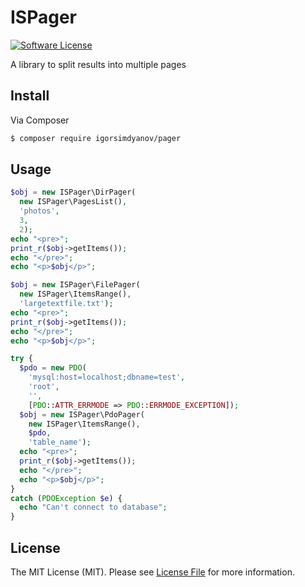 # ISPager

[![Software License](https://img.shields.io/badge/license-MIT-brightgreen.svg?style=flat-square)](LICENSE.md)

A library to split results into multiple pages

## Install

Via Composer

``` bash
$ composer require igorsimdyanov/pager
```

## Usage

``` php
$obj = new ISPager\DirPager(
  new ISPager\PagesList(),
  'photos',
  3,
  2);
echo "<pre>";
print_r($obj->getItems());
echo "</pre>";
echo "<p>$obj</p>";
```

``` php
$obj = new ISPager\FilePager(
  new ISPager\ItemsRange(),
  'largetextfile.txt');
echo "<pre>";
print_r($obj->getItems());
echo "</pre>";
echo "<p>$obj</p>";
```

``` php
try {
  $pdo = new PDO(
    'mysql:host=localhost;dbname=test',
    'root',
    '',
    [PDO::ATTR_ERRMODE => PDO::ERRMODE_EXCEPTION]);
  $obj = new ISPager\PdoPager(
    new ISPager\ItemsRange(),
    $pdo,
    'table_name');
  echo "<pre>";
  print_r($obj->getItems());
  echo "</pre>";
  echo "<p>$obj</p>";
}
catch (PDOException $e) {
  echo "Can't connect to database";
}
```

## License

The MIT License (MIT). Please see [License File](https://github.com/dnoegel/php-xdg-base-dir/blob/master/LICENSE) for more information.